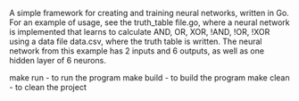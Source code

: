 A simple framework for creating and training neural networks, written in Go. For an example of usage, see the truth_table file.go, where a neural network is implemented that learns to calculate AND, OR, XOR, !AND, !OR, !XOR using a data file data.csv, where the truth table is written. The neural network from this example has 2 inputs and 6 outputs, as well as one hidden layer of 6 neurons.

make run   - to run the program
make build - to build the program
make clean - to clean the project